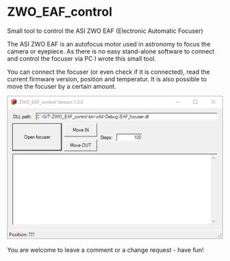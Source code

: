 # ZWO_EAF_control

Small tool to control the ASI ZWO EAF (Electronic Automatic Focuser)

The ASI ZWO EAF is an autofocus motor used in astronomy to focus the camera or eyepiece.
As there is no easy stand-alone software to connect and control the focuser via PC I wrote this small tool.

You can connect the focuser (or even check if it is connected), read the current firmware version, position and temperatur.
It is also possible to move the focuser by a certain amount.

![Screenshot](Screenshot.png)

You are welcome to leave a comment or a change request - have fun!
